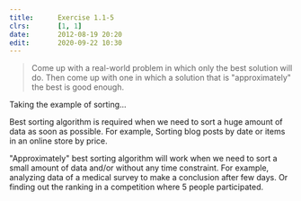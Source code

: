 ```yaml
---
title:      Exercise 1.1-5
clrs:       [1, 1]
date:       2012-08-19 20:20
edit:       2020-09-22 10:30
---
```


> Come up with a real-world problem in which only the best solution will do. Then come up with one in which a solution that is "approximately" the best is good enough.

Taking the example of sorting...

Best sorting algorithm is required when we need to sort a huge amount of data as soon as possible. For example, Sorting blog posts by date or items in an online store by price.

"Approximately" best sorting algorithm will work when we need to sort a small amount of data and/or without any time constraint. For example, analyzing data of a medical survey to make a conclusion after few days. Or finding out the ranking in a competition where 5 people participated.
